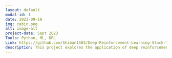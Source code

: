 ```yaml
---
layout: default
modal-id: 1
date: 2023-09-19
img: cabin.png
alt: image-alt
project-date: Sept 2023
Tools: Python, ML, DRL
Link: https://github.com/Shiban1503/Deep-Reinforcement-Learning-Stock-Trading
description: This project explores the application of deep reinforcement learning (DRL) for stock trading. By integrating multiple data sources like raw stock prices, technical indicators, and candlestick charts, the model aims to create a dynamic and adaptive trading strategy.
---
```

